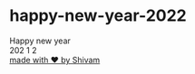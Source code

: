 # happy-new-year-2022
<!DOCTYPE html>
<html>
<head>
    <meta charset="utf-8" />
    <meta http-equiv="X-UA-Compatible" content="IE=edge">
    <title>Happy New Year</title>
    <meta name="viewport" content="width=device-width, initial-scale=1">
    <link rel="stylesheet" type="text/css" media="screen" href="style.css" />
</head>
<body>
    <div class="happy">Happy new year</div>
<div class="new_year">
  <span>202</span>
  <span class="eight">1</span>
  <span class="nine">2</span>
  <div class="balloon"></div>
</div>
<div class="fireworks">
  <div class="f1">
    <span><i></i></span>
    <span><i></i></span>
    <span><i></i></span>
  </div>
  <div class="f2">
    <span><i></i></span>
    <span><i></i></span>
    <span><i></i></span>
  </div>
  <div class="f3">
    <span><i></i></span>
    <span><i></i></span>
    <span><i></i></span>
  </div>
  <div class="f4">
    <span><i></i></span>
    <span><i></i></span>
    <span><i></i></span>
  </div>
</div>
<a href="https://github.com/mavrk" class="author">made with ❤️ by Shivam</a>
</body>
</html>
